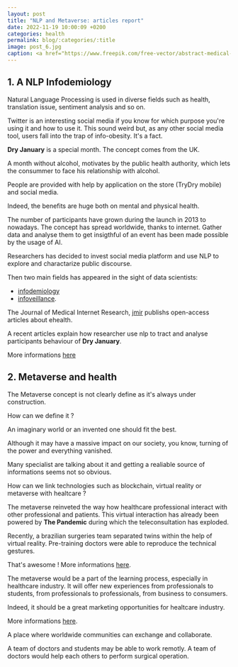 ```yaml
---
layout: post
title: "NLP and Metaverse: articles report"
date: 2022-11-19 10:00:09 +0200
categories: health
permalink: blog/:categories/:title
image: post_6.jpg
caption: <a href="https://www.freepik.com/free-vector/abstract-medical-wallpaper-template-design_3439405.htm#query=health&position=43&from_view=search&track=sph">Image by rawpixel.com</a>
---
```


## 1. A NLP Infodemiology

Natural Language Processing is used in diverse fields such as health, translation issue, sentiment analysis and so on.

Twitter is an interesting social media if you know for which purpose you're using it and how to use it. This sound weird but, as any other social media tool, users fall into the trap of info-obesity. It's a fact.

**Dry January** is a special month. The concept comes from the UK.

A month without alcohol, motivates by the public health authority, which lets the consummer to face his relationship with alcohol.

People are provided with help by application on the store (TryDry mobile) and social media.

Indeed, the benefits are huge both on mental and physical health.

The number of participants have grown during the launch in 2013 to nowadays. The concept has spread worldwide, thanks to internet.
Gather data and analyse them to get insigthful of an event has been made possible by the usage of AI.

Researchers has decided to invest social media platform and use NLP to explore and charactarize public discourse.

Then two main fields has appeared in the sight of data scientists:

+ [infodemiology](https://en.wikipedia.org/wiki/Infodemiology)
+ [infoveillance](https://en.wikipedia.org/wiki/Infoveillance).

The Journal of Medical Internet Research, [jmir](https://www.jmir.org/) publishs open-access articles about ehealth.

A recent articles explain how researcher use nlp to tract and analyse participants behaviour of **Dry January**.

More informations [here](https://www.jmir.org/2022/11/e40160/)

## 2. Metaverse and health

The Metaverse concept is not clearly define as it's always under construction.

How can we define it ?

An imaginary world or an invented one should fit the best.

Although it may have a massive impact on our society, you know, turning of the power and everything vanished.

Many specialist are talking about it and getting a realiable source of informations seems not so obvious.

How can we link technologies such as blockchain, virtual reality or metaverse with healtcare ?

The metaverse reinveted the way how healthcare professional interact with other professional and patients. This virtual interaction has already been powered by **The Pandemic** during which the teleconsultation has exploded.

Recently, a brazilian surgeries team separated twins within the help of virtual reality. Pre-training doctors were able to reproduce the technical gestures.

That's awesome ! More informations [here](https://www.bbc.com/news/technology-62378452).

The metaverse would be a part of the learning process, especially in healthcare industry. It will offer new experiences from professionals to students, from professionals to professionals, from business to consumers.

Indeed, it should be a great marketing opportunities for healtcare industry.

More informations [here](https://www.verdict.co.uk/is-the-healthcare-industry-spearheading-the-metaverse/).

A place where worldwide communities can exchange and collaborate.

A team of doctors and students may be able to work remotly.
A team of doctors would help each others to perform surgical operation.
